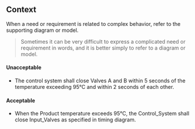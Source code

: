 ## Context

When a need or requirement is related to complex behavior, refer to the supporting diagram or model.

> Sometimes it can be very difficult to express a complicated need or requirement in words, and it is better simply
to refer to a diagram or model.

#### Unacceptable

- The control system shall close Valves A and B within 5 seconds of the temperature exceeding 95°C and within 2 seconds
of each other.

#### Acceptable

- When the Product temperature exceeds 95°C, the Control_System shall close Input_Valves as specified in timing diagram.